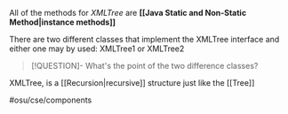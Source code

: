 All of the methods for *XMLTree* are **[[Java Static and Non-Static Method|instance methods]]**

There are two different classes that implement the XMLTree interface and either one may by used: XMLTree1 or XMLTree2

> [!QUESTION]- What's the point of the two difference classes?

XMLTree, is a [[Recursion|recursive]] structure just like the [[Tree]]




#osu/cse/components